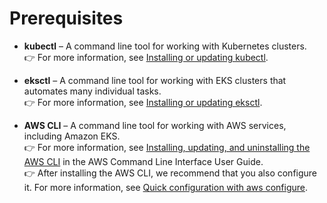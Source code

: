 # Prerequisites

- **kubectl** – A command line tool for working with Kubernetes clusters.  
  👉 For more information, see [Installing or updating kubectl](https://kubernetes.io/docs/tasks/tools/).

- **eksctl** – A command line tool for working with EKS clusters that automates many individual tasks.  
  👉 For more information, see [Installing or updating eksctl](https://docs.aws.amazon.com/eks/latest/userguide/eksctl.html).

- **AWS CLI** – A command line tool for working with AWS services, including Amazon EKS.  
  👉 For more information, see [Installing, updating, and uninstalling the AWS CLI](https://docs.aws.amazon.com/cli/latest/userguide/install-cliv2.html) in the AWS Command Line Interface User Guide.  
  👉 After installing the AWS CLI, we recommend that you also configure it. For more information, see [Quick configuration with aws configure](https://docs.aws.amazon.com/cli/latest/userguide/cli-configure-quickstart.html).
